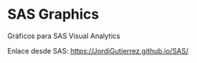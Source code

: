 # SAS Graphics
Gráficos para SAS Visual Analytics

Enlace desde SAS:
https://JordiGutierrez.github.io/SAS/
